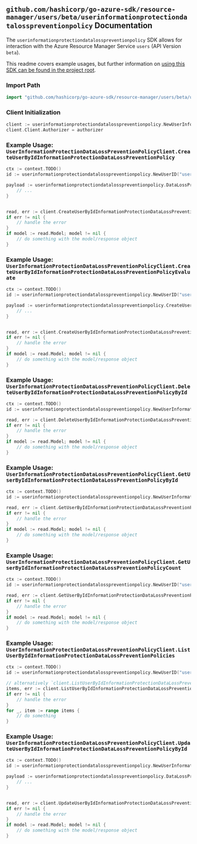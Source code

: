 
## `github.com/hashicorp/go-azure-sdk/resource-manager/users/beta/userinformationprotectiondatalosspreventionpolicy` Documentation

The `userinformationprotectiondatalosspreventionpolicy` SDK allows for interaction with the Azure Resource Manager Service `users` (API Version `beta`).

This readme covers example usages, but further information on [using this SDK can be found in the project root](https://github.com/hashicorp/go-azure-sdk/tree/main/docs).

### Import Path

```go
import "github.com/hashicorp/go-azure-sdk/resource-manager/users/beta/userinformationprotectiondatalosspreventionpolicy"
```


### Client Initialization

```go
client := userinformationprotectiondatalosspreventionpolicy.NewUserInformationProtectionDataLossPreventionPolicyClientWithBaseURI("https://management.azure.com")
client.Client.Authorizer = authorizer
```


### Example Usage: `UserInformationProtectionDataLossPreventionPolicyClient.CreateUserByIdInformationProtectionDataLossPreventionPolicy`

```go
ctx := context.TODO()
id := userinformationprotectiondatalosspreventionpolicy.NewUserID("userIdValue")

payload := userinformationprotectiondatalosspreventionpolicy.DataLossPreventionPolicy{
	// ...
}


read, err := client.CreateUserByIdInformationProtectionDataLossPreventionPolicy(ctx, id, payload)
if err != nil {
	// handle the error
}
if model := read.Model; model != nil {
	// do something with the model/response object
}
```


### Example Usage: `UserInformationProtectionDataLossPreventionPolicyClient.CreateUserByIdInformationProtectionDataLossPreventionPolicyEvaluate`

```go
ctx := context.TODO()
id := userinformationprotectiondatalosspreventionpolicy.NewUserID("userIdValue")

payload := userinformationprotectiondatalosspreventionpolicy.CreateUserByIdInformationProtectionDataLossPreventionPolicyEvaluateRequest{
	// ...
}


read, err := client.CreateUserByIdInformationProtectionDataLossPreventionPolicyEvaluate(ctx, id, payload)
if err != nil {
	// handle the error
}
if model := read.Model; model != nil {
	// do something with the model/response object
}
```


### Example Usage: `UserInformationProtectionDataLossPreventionPolicyClient.DeleteUserByIdInformationProtectionDataLossPreventionPolicyById`

```go
ctx := context.TODO()
id := userinformationprotectiondatalosspreventionpolicy.NewUserInformationProtectionDataLossPreventionPolicyID("userIdValue", "dataLossPreventionPolicyIdValue")

read, err := client.DeleteUserByIdInformationProtectionDataLossPreventionPolicyById(ctx, id)
if err != nil {
	// handle the error
}
if model := read.Model; model != nil {
	// do something with the model/response object
}
```


### Example Usage: `UserInformationProtectionDataLossPreventionPolicyClient.GetUserByIdInformationProtectionDataLossPreventionPolicyById`

```go
ctx := context.TODO()
id := userinformationprotectiondatalosspreventionpolicy.NewUserInformationProtectionDataLossPreventionPolicyID("userIdValue", "dataLossPreventionPolicyIdValue")

read, err := client.GetUserByIdInformationProtectionDataLossPreventionPolicyById(ctx, id)
if err != nil {
	// handle the error
}
if model := read.Model; model != nil {
	// do something with the model/response object
}
```


### Example Usage: `UserInformationProtectionDataLossPreventionPolicyClient.GetUserByIdInformationProtectionDataLossPreventionPolicyCount`

```go
ctx := context.TODO()
id := userinformationprotectiondatalosspreventionpolicy.NewUserID("userIdValue")

read, err := client.GetUserByIdInformationProtectionDataLossPreventionPolicyCount(ctx, id)
if err != nil {
	// handle the error
}
if model := read.Model; model != nil {
	// do something with the model/response object
}
```


### Example Usage: `UserInformationProtectionDataLossPreventionPolicyClient.ListUserByIdInformationProtectionDataLossPreventionPolicies`

```go
ctx := context.TODO()
id := userinformationprotectiondatalosspreventionpolicy.NewUserID("userIdValue")

// alternatively `client.ListUserByIdInformationProtectionDataLossPreventionPolicies(ctx, id)` can be used to do batched pagination
items, err := client.ListUserByIdInformationProtectionDataLossPreventionPoliciesComplete(ctx, id)
if err != nil {
	// handle the error
}
for _, item := range items {
	// do something
}
```


### Example Usage: `UserInformationProtectionDataLossPreventionPolicyClient.UpdateUserByIdInformationProtectionDataLossPreventionPolicyById`

```go
ctx := context.TODO()
id := userinformationprotectiondatalosspreventionpolicy.NewUserInformationProtectionDataLossPreventionPolicyID("userIdValue", "dataLossPreventionPolicyIdValue")

payload := userinformationprotectiondatalosspreventionpolicy.DataLossPreventionPolicy{
	// ...
}


read, err := client.UpdateUserByIdInformationProtectionDataLossPreventionPolicyById(ctx, id, payload)
if err != nil {
	// handle the error
}
if model := read.Model; model != nil {
	// do something with the model/response object
}
```
